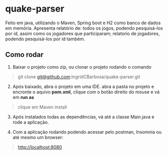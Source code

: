 # quake-parser
Feito em java, utilizando o Maven, Spring boot e H2 como banco de dados em memória. Apresenta relatório de: todos os jogos, podendo pesquisá-los por id, 
assim como os jogadores que participaram; relatorio de jogadores, podendo pesquisá-los por id também.

## Como rodar

1. Baixar o projeto como zip, ou clonar o projeto rodando o comando

 > git clone git@github.com:IngridCBarbosa/quake-parser.git
 
2. Após baixado, abra o projeto em uma IDE. abra a pasta no projeto e encronte o aquivo **pom.xml**, clique com o botão direito do mouse e vá em **run as**

 > clique em Maven install
 
3. Após instalados todas as dependências, vá até a classe Main.java e rode a aplicação.

4. Com a aplicação rodando podendo acessar pelo postman, Insomnia ou até mesmo um browser:
 
 > [http://localhost:8080](http://localhost:8080)
 
 
